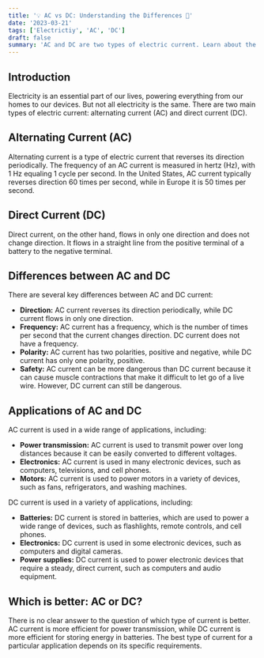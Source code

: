 ```yaml
---
title: '💡 AC vs DC: Understanding the Differences 🔌'
date: '2023-03-21'
tags: ['Electrictiy', 'AC', 'DC']
draft: false
summary: 'AC and DC are two types of electric current. Learn about the differences between AC and DC current, including frequency, direction, polarity, and applications.'
---
```


## Introduction

Electricity is an essential part of our lives, powering everything from our homes to our devices. But not all electricity is the same. There are two main types of electric current: alternating current (AC) and direct current (DC).

## Alternating Current (AC)

Alternating current is a type of electric current that reverses its direction periodically. The frequency of an AC current is measured in hertz (Hz), with 1 Hz equaling 1 cycle per second. In the United States, AC current typically reverses direction 60 times per second, while in Europe it is 50 times per second.

## Direct Current (DC)

Direct current, on the other hand, flows in only one direction and does not change direction. It flows in a straight line from the positive terminal of a battery to the negative terminal.

## Differences between AC and DC

There are several key differences between AC and DC current:

- **Direction:** AC current reverses its direction periodically, while DC current flows in only one direction.
- **Frequency:** AC current has a frequency, which is the number of times per second that the current changes direction. DC current does not have a frequency.
- **Polarity:** AC current has two polarities, positive and negative, while DC current has only one polarity, positive.
- **Safety:** AC current can be more dangerous than DC current because it can cause muscle contractions that make it difficult to let go of a live wire. However, DC current can still be dangerous.

## Applications of AC and DC

AC current is used in a wide range of applications, including:

- **Power transmission:** AC current is used to transmit power over long distances because it can be easily converted to different voltages.
- **Electronics:** AC current is used in many electronic devices, such as computers, televisions, and cell phones.
- **Motors:** AC current is used to power motors in a variety of devices, such as fans, refrigerators, and washing machines.

DC current is used in a variety of applications, including:

- **Batteries:** DC current is stored in batteries, which are used to power a wide range of devices, such as flashlights, remote controls, and cell phones.
- **Electronics:** DC current is used in some electronic devices, such as computers and digital cameras.
- **Power supplies:** DC current is used to power electronic devices that require a steady, direct current, such as computers and audio equipment.

## Which is better: AC or DC?

There is no clear answer to the question of which type of current is better. AC current is more efficient for power transmission, while DC current is more efficient for storing energy in batteries. The best type of current for a particular application depends on its specific requirements.

```